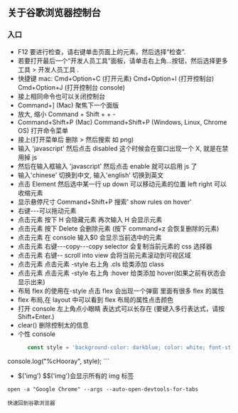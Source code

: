 ## 关于谷歌浏览器控制台

### 入口

- F12 要进行检查，请右键单击页面上的元素，然后选择“检查”.
- 若要打开最后一个“开发人员工具”面板，请单击右上角...按钮，然后选择更多工具 > 开发人员工具 .
- 快捷键 mac: Cmd+Option+C (打开元素) Cmd+Option+I (打开控制台) Cmd+Option+J (打开控制台 console)
- 接上相同命令也可以关闭控制台
- Command+] (Mac) 聚焦下一个面版
- 放大, 缩小 Command + Shift + + -
- Command+Shift+P (Mac) Command+Shift+P (Windows, Linux, Chrome OS) 打开命令菜单
- 接上(打开菜单后 删除 > 然后搜索 如 png)
- 输入 'javascript' 然后点击 disabled 这个时候会在窗口出现一个 X, 就是在禁用掉 js
- 然后在输入框输入 'javascript' 然后点击 enable 就可以启用 js 了
- 输入'chinese' 切换到中文, 输入'english' 切换到英文
- 点击 Element 然后选中某一行 up down 可以移动元素的位置 left right 可以收缩元素
- 显示悬停尺寸 Command+Shift+P 搜索' show rules on hover'
- 右键---可以拖动元素
- 点击元素 按下 H 会隐藏元素 再次输入 H 会显示元素
- 点击元素 按下 Delete 会删除元素 (按下 command+z 会恢复删除的元素)
- 点击元素 在 console 输入$0 会显示当前选中的元素
- 点击元素 右键---copy---copy selector 会复制当前元素的 css 选择器
- 点击元素 右键-- scroll into view 会将当前元素滚动到可视区域
- 点击元素 点击元素 -style 右上角 .cls 给类添加 class
- 点击元素 点击元素 -style 右上角 :hover 给类添加 hover(如果之前有状态会显示出来)
- 布局 flex 的使用在-style 点击 flex 会出现一个弹窗 里面有很多 flex 的属性
- flex 布局,在 layout 中可以看到 flex 布局的属性点击颜色
- 打开 console 左上角点小眼睛 表达式可以长存在 (要键入多行表达式，请按 Shift+Enter.)
- clear() 删除控制太的信息
- 个性 console
  ```js
     const style = 'background-color: darkblue; color: white; font-style: italic; border: 5px solid hotpink; font-size: 2em;'
console.log("%cHooray", style);
    ```
- $('img')  $$('img')会显示所有的 img 标签

```shell
open -a "Google Chrome" --args --auto-open-devtools-for-tabs

快速回到谷歌浏览器
```
